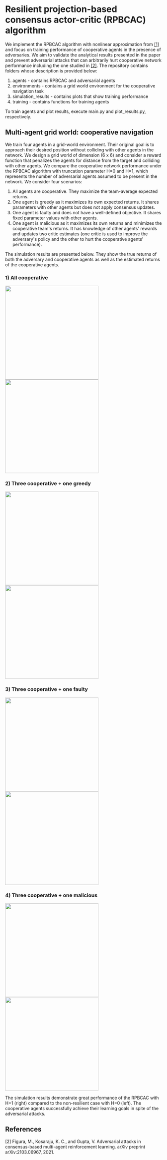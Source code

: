 # Resilient projection-based consensus actor-critic (RPBCAC) algorithm

We implement the RPBCAC algorithm with nonlinear approximation from [[1]](#1)
and focus on training performance of cooperative agents in the presence of adversaries. We aim to validate the analytical
results presented in the paper and prevent adversarial attacks that can arbitrarily hurt cooperative network performance 
including the one studied in [[2]](#2). The repository contains folders whose description is provided below:

1) agents - contains RPBCAC and adversarial agents
2) environments - contains a grid world environment for the cooperative navigation task
3) simulation_results - contains plots that show training performance
4) training - contains functions for training agents

To train agents and plot results, execute main.py and plot_results.py, respectively.

## Multi-agent grid world: cooperative navigation
We train four agents in a grid-world environment. Their original goal is to approach their desired position without colliding with other agents in the network.
We design a grid world of dimension (6 x 6) and consider a reward function that penalizes the agents for distance from the target and colliding with other agents.
We compare the cooperative network performance under the RPBCAC algorithm with truncation parameter H=0 and H=1, which represents the number
of adversarial agents assumed to be present in the network. We consider four scenarios:
1) All agents are cooperative. They maximize the team-average expected returns.
2) One agent is greedy as it maximizes its own expected returns. It shares parameters with other agents but does not apply consensus updates.
3) One agent is faulty and does not have a well-defined objective. It shares fixed parameter values with other agents.
4) One agent is malicious as it maximizes its own returns and minimizes the cooperative team's returns. It has knowledge of other agents' rewards and
updates two critic estimates (one critic is used to improve the adversary's policy and the other to hurt the cooperative agents' performance).

The simulation results are presented below. They show the true returns of both the adversary and cooperative agents as well as the estimated returns of the cooperative agents.

### 1) All cooperative
<img src="https://github.com/mfigura/Resilient-consensus-actor-critic/blob/main/simulation_results/figures/coop_h0.png" width="300" align="left">
<img src="https://github.com/mfigura/Resilient-consensus-actor-critic/blob/main/simulation_results/figures/coop_h1.png" width="300" >

### 2) Three cooperative + one greedy
<img src="https://github.com/mfigura/Resilient-consensus-actor-critic/blob/main/simulation_results/figures/greedy_h0.png" width="300" align="left">
<img src="https://github.com/mfigura/Resilient-consensus-actor-critic/blob/main/simulation_results/figures/greedy_h1.png" width="300" >

### 3) Three cooperative + one faulty
<img src="https://github.com/mfigura/Resilient-consensus-actor-critic/blob/main/simulation_results/figures/faulty_h0.png" width="300" align="left">
<img src="https://github.com/mfigura/Resilient-consensus-actor-critic/blob/main/simulation_results/figures/faulty_h1.png" width="300" >

### 4) Three cooperative + one malicious
<img src="https://github.com/mfigura/Resilient-consensus-actor-critic/blob/main/simulation_results/figures/malicious_h0.png" width="300" align="left">
<img src="https://github.com/mfigura/Resilient-consensus-actor-critic/blob/main/simulation_results/figures/malicious_h1.png" width="300" >

The simulation results demonstrate great performance of the RPBCAC with H=1 (right) compared to the non-resilient case with H=0 (left). The cooperative agents successfully achieve their learning goals in spite of the adversarial attacks.

## References

<a id="2">[2]</a> 
Figura, M., Kosaraju, K. C., and Gupta, V.
Adversarial attacks in consensus-based multi-agent reinforcement learning.
arXiv preprint arXiv:2103.06967, 2021.
